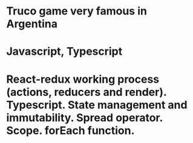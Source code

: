 # Truco game very famous in Argentina

# Javascript, Typescript

# React-redux working process (actions, reducers and render). Typescript.  State management and immutability. Spread operator. Scope. forEach function. 
